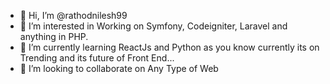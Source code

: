 - 👋 Hi, I’m @rathodnilesh99
- 👀 I’m interested in Working on Symfony, Codeigniter, Laravel and anything in PHP.
- 🌱 I’m currently learning ReactJs and Python as you know currently its on Trending and its future of Front End...
- 💞️ I’m looking to collaborate on Any Type of Web

<!---
rathodnilesh99/rathodnilesh99 is a ✨ special ✨ repository because its `README.md` (this file) appears on your GitHub profile.
You can click the Preview link to take a look at your changes.
--->
